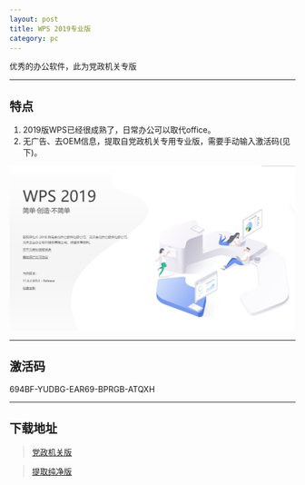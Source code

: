 ```yaml
---
layout: post
title: WPS 2019专业版
category: pc
---
```

优秀的办公软件，此为党政机关专版

---

## 特点

1. 2019版WPS已经很成熟了，日常办公可以取代office。
2. 无广告、去OEM信息，提取自党政机关专用专业版，需要手动输入激活码(见下)。

![图片](/pic/WPS.png "WPS")

---


## 激活码
694BF-YUDBG-EAR69-BPRGB-ATQXH

---

## 下载地址
> [党政机关版](http://wpspro.support.wps.cn/gov/guangdong/chaozhou/)

> [提取纯净版](https://raw.githubusercontent.com/dagaoya/download/master/PC/WPS2019.exe)
